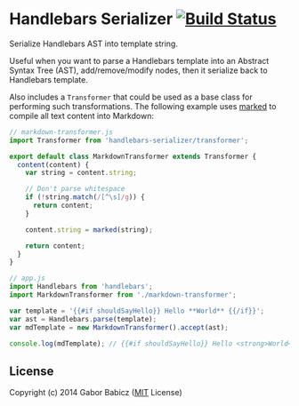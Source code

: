 # Handlebars Serializer [![Build Status](https://travis-ci.org/zeppelin/handlebars-serializer.png)](https://travis-ci.org/zeppelin/handlebars-serializer)

Serialize Handlebars AST into template string.

Useful when you want to parse a Handlebars template into an Abstract Syntax Tree (AST), add/remove/modify nodes, then it serialize back to Handlebars template.

Also includes a `Transformer` that could be used as a base class for performing such transformations. The following example uses [marked](https://github.com/chjj/marked) to compile all text content into Markdown:

```js
// markdown-transformer.js
import Transformer from 'handlebars-serializer/transformer';

export default class MarkdownTransformer extends Transformer {
  content(content) {
    var string = content.string;

    // Don't parse whitespace
    if (!string.match(/[^\s]/g)) {
      return content;
    }

    content.string = marked(string);

    return content;
  }
}
```

```js
// app.js
import Handlebars from 'handlebars';
import MarkdownTransformer from './markdown-transformer';

var template = '{{#if shouldSayHello}} Hello **World** {{/if}}';
var ast = Handlebars.parse(template);
var mdTemplate = new MarkdownTransformer().accept(ast);

console.log(mdTemplate); // {{#if shouldSayHello}} Hello <strong>World</strong> {{/if}}
```

## License

Copyright (c) 2014 Gabor Babicz ([MIT](LICENSE) License)
